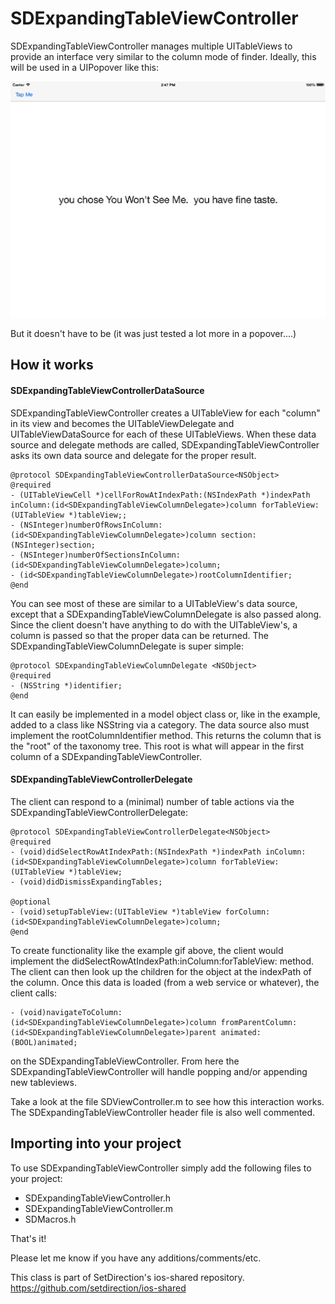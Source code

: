 SDExpandingTableViewController
==============================

SDExpandingTableViewController manages multiple UITableViews to provide an interface very similar to the column mode of finder.  Ideally, this will be used in a UIPopover like this:

![alt text](https://raw.githubusercontent.com/rcancro/SDExpandingTableViewController/master/tableexample.gif "amazing gif demo")

But it doesn't have to be (it was just tested a lot more in a popover....)

## How it works

#### SDExpandingTableViewControllerDataSource
SDExpandingTableViewController creates a UITableView for each "column" in its view and becomes the UITableViewDelegate and UITableViewDataSource for each of these UITableViews.  When these data source and delegate methods are called, SDExpandingTableViewController asks its own data source and delegate for the proper result.

````
@protocol SDExpandingTableViewControllerDataSource<NSObject>
@required
- (UITableViewCell *)cellForRowAtIndexPath:(NSIndexPath *)indexPath inColumn:(id<SDExpandingTableViewColumnDelegate>)column forTableView:(UITableView *)tableView;;
- (NSInteger)numberOfRowsInColumn:(id<SDExpandingTableViewColumnDelegate>)column section:(NSInteger)section;
- (NSInteger)numberOfSectionsInColumn:(id<SDExpandingTableViewColumnDelegate>)column;
- (id<SDExpandingTableViewColumnDelegate>)rootColumnIdentifier;
@end
````

You can see most of these are similar to a UITableView's data source, except that a SDExpandingTableViewColumnDelegate is also passed along. Since the client doesn't have anything to do with the UITableView's, a column is passed so that the proper data can be returned.  The SDExpandingTableViewColumnDelegate is super simple:

````
@protocol SDExpandingTableViewColumnDelegate <NSObject>
@required
- (NSString *)identifier;
@end
````
It can easily be implemented in a model object class or, like in the example, added to a class like NSString via a category.  The data source also must implement the rootColumnIdentifier method.  This returns the column that is the "root" of the taxonomy tree.  This root is what will appear in the first column of a SDExpandingTableViewController.

#### SDExpandingTableViewControllerDelegate

The client can respond to a (minimal) number of table actions via the SDExpandingTableViewControllerDelegate:
````
@protocol SDExpandingTableViewControllerDelegate<NSObject>
@required
- (void)didSelectRowAtIndexPath:(NSIndexPath *)indexPath inColumn:(id<SDExpandingTableViewColumnDelegate>)column forTableView:(UITableView *)tableView;
- (void)didDismissExpandingTables;

@optional
- (void)setupTableView:(UITableView *)tableView forColumn:(id<SDExpandingTableViewColumnDelegate>)column;
@end
````

To create functionality like the example gif above, the client would implement the didSelectRowAtIndexPath:inColumn:forTableView: method.  The client can then look up the children for the object at the indexPath of the column.  Once this data is loaded (from a web service or whatever), the client calls:

````
- (void)navigateToColumn:(id<SDExpandingTableViewColumnDelegate>)column fromParentColumn:(id<SDExpandingTableViewColumnDelegate>)parent animated:(BOOL)animated;
````

on the SDExpandingTableViewController.  From here the SDExpandingTableViewController will handle popping and/or appending new tableviews.

Take a look at the file SDViewController.m to see how this interaction works.  The SDExpandingTableViewController header file is also well commented.

## Importing into your project
To use SDExpandingTableViewController simply add the following files to your project:
* SDExpandingTableViewController.h
* SDExpandingTableViewController.m
* SDMacros.h

That's it!

Please let me know if you have any additions/comments/etc.

This class is part of SetDirection's ios-shared repository.
https://github.com/setdirection/ios-shared

